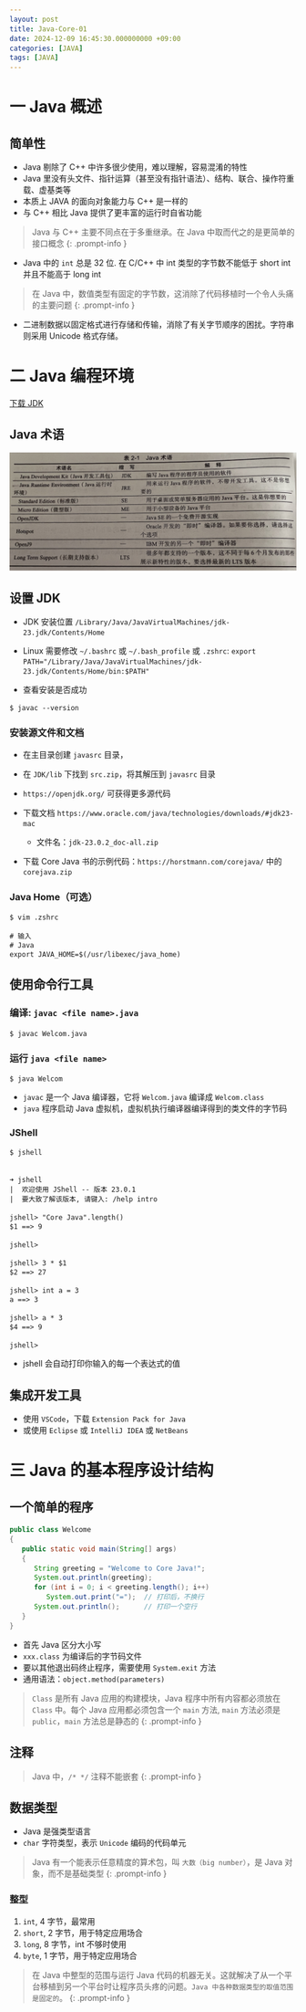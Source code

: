 ```yaml
---
layout: post
title: Java-Core-01
date: 2024-12-09 16:45:30.000000000 +09:00
categories: [JAVA]
tags: [JAVA]
---
```



# 一 Java 概述

## 简单性
* Java 剔除了 C++ 中许多很少使用，难以理解，容易混淆的特性
* Java 里没有头文件、指针运算（甚至没有指针语法）、结构、联合、操作符重载、虚基类等
* 本质上 JAVA 的面向对象能力与 C++ 是一样的
* 与 C++ 相比 Java 提供了更丰富的运行时自省功能


> Java 与 C++ 主要不同点在于多重继承。在 Java 中取而代之的是更简单的接口概念
{: .prompt-info }

* Java 中的 `int` 总是 32 位. 在 C/C++ 中 int 类型的字节数不能低于 short int 并且不能高于 long int


> 在 Java 中，数值类型有固定的字节数，这消除了代码移植时一个令人头痛的主要问题
{: .prompt-info }

* 二进制数据以固定格式进行存储和传输，消除了有关字节顺序的困扰。字符串则采用 Unicode 格式存储。


# 二 Java 编程环境

[下载 JDK](https://www.oracle.com/java/technologies/downloads/)


## Java 术语

![image](/assets/images/java/JDK.png)

## 设置 JDK

* JDK 安装位置 `/Library/Java/JavaVirtualMachines/jdk-23.jdk/Contents/Home`

* Linux 需要修改 `~/.bashrc` 或 `~/.bash_profile` 或 `.zshrc`: `export PATH="/Library/Java/JavaVirtualMachines/jdk-23.jdk/Contents/Home/bin:$PATH"`


* 查看安装是否成功

```shell
$ javac --version
```

### 安装源文件和文档
* 在主目录创建 `javasrc` 目录，
* 在 `JDK/lib` 下找到 `src.zip`，将其解压到 `javasrc` 目录
* `https://openjdk.org/` 可获得更多源代码
* 下载文档 `https://www.oracle.com/java/technologies/downloads/#jdk23-mac`
    - 文件名：`jdk-23.0.2_doc-all.zip`

* 下载 Core Java 书的示例代码：`https://horstmann.com/corejava/` 中的 `corejava.zip`


### Java Home（可选）

```shell
$ vim .zshrc

# 输入
# Java
export JAVA_HOME=$(/usr/libexec/java_home)
```


## 使用命令行工具

### 编译: `javac <file name>.java`

```shell
$ javac Welcom.java
```

### 运行 `java <file name>`

```
$ java Welcom
```

* `javac` 是一个 Java 编译器，它将 `Welcom.java` 编译成 `Welcom.class`
* `java` 程序启动 Java 虚拟机，虚拟机执行编译器编译得到的类文件的字节码

### JShell

```
$ jshell


➜ jshell
|  欢迎使用 JShell -- 版本 23.0.1
|  要大致了解该版本, 请键入: /help intro

jshell> "Core Java".length()
$1 ==> 9

jshell>

jshell> 3 * $1
$2 ==> 27

jshell> int a = 3
a ==> 3

jshell> a * 3
$4 ==> 9

jshell>
```

* jshell 会自动打印你输入的每一个表达式的值


## 集成开发工具
* 使用 `VSCode`，下载 `Extension Pack for Java`
* 或使用 `Eclipse` 或 `IntelliJ IDEA` 或 `NetBeans`

 
# 三 Java 的基本程序设计结构

## 一个简单的程序

```java
public class Welcome
{
   public static void main(String[] args)
   {
      String greeting = "Welcome to Core Java!";
      System.out.println(greeting);
      for (int i = 0; i < greeting.length(); i++)
         System.out.print("=");  // 打印后，不换行
      System.out.println();      // 打印一个空行
   }
}
```

* 首先 Java 区分大小写
* `xxx.class` 为编译后的字节码文件
* 要以其他退出码终止程序，需要使用 `System.exit` 方法
* 通用语法：`object.method(parameters)`


> `Class` 是所有 Java 应用的构建模块，Java 程序中所有内容都必须放在 `Class` 中。每个 Java 应用都必须包含一个 `main` 方法, `main` 方法必须是 `public`，`main` 方法总是静态的
{: .prompt-info }


## 注释

> Java 中，`/* */` 注释不能嵌套
{: .prompt-info }

## 数据类型
* Java 是强类型语言
* `char` 字符类型，表示 `Unicode` 编码的代码单元

> Java 有一个能表示任意精度的算术包，叫 `大数（big number）`，是 Java 对象，而不是基础类型
{: .prompt-info }

### 整型
1. `int`, 4 字节，最常用
2. `short`, 2 字节，用于特定应用场合
3. `long`, 8 字节，int 不够时使用
4. `byte`, 1 字节，用于特定应用场合


> 在 Java 中整型的范围与运行 Java 代码的机器无关。这就解决了从一个平台移植到另一个平台时让程序员头疼的问题。`Java 中各种数据类型的取值范围是固定的`。
{: .prompt-info }
